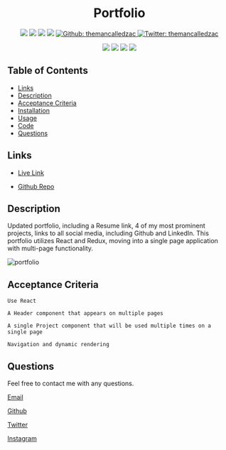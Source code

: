 <h1 align="center">Portfolio</h1>

<p align="center">
    <img src="https://img.shields.io/github/repo-size/themancalledzac/edens-portfolio" />
    <img src="https://img.shields.io/github/languages/top/themancalledzac/edens-portfolio"  />
    <img src="https://img.shields.io/github/issues/themancalledzac/edens-portfolio" />
    <img src="https://img.shields.io/github/last-commit/themancalledzac/edens-portfolio" >
    <a href="https://github.com/themancalledzac">
        <img alt="Github: themancalledzac" src="https://img.shields.io/github/followers/themancalledzac?style=social" target="_blank" />
    </a>
    <a href="https://twitter.com/themancalledzac">
        <img alt="Twitter: themancalledzac" src="https://img.shields.io/twitter/follow/themancalledzac.svg?style=social" target="_blank" />
    </a>
</p>
  
<p align="center">
    <img src="https://img.shields.io/badge/Javascript-yellow" />
    <img src="https://img.shields.io/badge/React-blue"  />
    <img src="https://img.shields.io/badge/-Material UI-green" />
    <img src="https://img.shields.io/badge/-Redux-red" >
</p>

## Table of Contents

- [Links](#links)
- [Description](#description)
- [Acceptance Criteria](#acceptance-criteria)
- [Installation](#installation)
- [Usage](#usage)
- [Code](#code)
- [Questions](#questions)

## Links

- [Live Link](https://www.zacedens.com/)

- [Github Repo](https://github.com/themancalledzac/edens-portfolio)

## Description

Updated portfolio, including a Resume link, 4 of my most prominent projects, links to all social media, including Github and LinkedIn. This portfolio utilizes React and Redux, moving into a single page application with multi-page functionality.

![portfolio](./images/edensPortfolio.gif)

## Acceptance Criteria

```
Use React

A Header component that appears on multiple pages

A single Project component that will be used multiple times on a single page

Navigation and dynamic rendering

```

## Questions

Feel free to contact me with any questions.

[Email](mailto:themancalledzac@gmail.com)

[Github](https://github.com/themancalledzac)

[Twitter](https://twitter.com/themancalledzac)

[Instagram](https://www.instagram.com/themancalledzac/)

